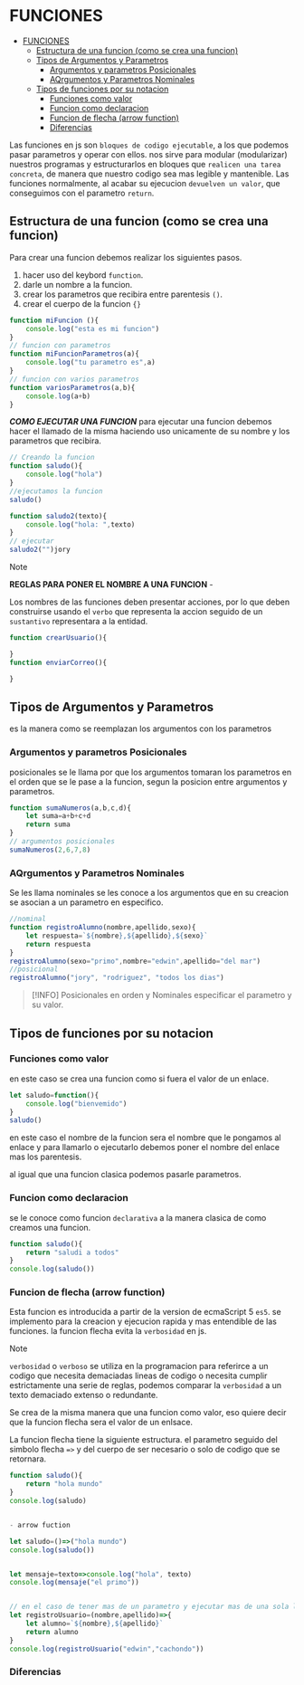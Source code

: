 # FUNCIONES 
- [FUNCIONES](#funciones)
  - [Estructura de una funcion (como se crea una funcion)](#estructura-de-una-funcion-como-se-crea-una-funcion)
  - [Tipos de Argumentos y Parametros](#tipos-de-argumentos-y-parametros)
    - [Argumentos y parametros Posicionales](#argumentos-y-parametros-posicionales)
    - [AQrgumentos y Parametros Nominales](#aqrgumentos-y-parametros-nominales)
  - [Tipos de funciones por su notacion](#tipos-de-funciones-por-su-notacion)
    - [Funciones como valor](#funciones-como-valor)
    - [Funcion como declaracion](#funcion-como-declaracion)
    - [Funcion de flecha (arrow function)](#funcion-de-flecha-arrow-function)
    - [Diferencias](#diferencias)

Las funciones en js son `bloques de codigo ejecutable`, a los que podemos pasar parametros y operar con ellos.
nos sirve para modular (modularizar) nuestros programas y estructurarlos en bloques que `realicen una tarea concreta`, de manera que nuestro codigo sea mas legible y mantenible. 
Las funciones normalmente, al acabar su ejecucion `devuelven un valor`, que conseguimos con el parametro `return`. 
## Estructura de una funcion (como se crea una funcion)
Para crear una funcion debemos realizar los siguientes pasos.
1. hacer uso del keybord `function`.
2. darle un nombre a la funcion.
3. crear los parametros que recibira entre parentesis `()`.
4. crear el cuerpo de la funcion `{}`
```js
function miFuncion (){
    console.log("esta es mi funcion")
}
// funcion con parametros
function miFuncionParametros(a){
    console.log("tu parametro es",a)
}
// funcion con varios parametros
function variosParametros(a,b){
    console.log(a+b)
}
```
***COMO EJECUTAR UNA FUNCION***
para ejecutar una funcion debemos hacer el llamado de la misma haciendo uso unicamente de su nombre y los parametros que recibira.
```js
// Creando la funcion
function saludo(){
    console.log("hola")
}
//ejecutamos la funcion
saludo()

function saludo2(texto){
    console.log("hola: ",texto)
}
// ejecutar
saludo2("")jory
```
> [!NOTE]
> **REGLAS PARA PONER EL NOMBRE A UNA FUNCION** -

Los nombres de las funciones deben presentar acciones, por lo que deben construirse usando el `verbo` que representa la accion seguido de un `sustantivo` representara a la entidad.
```js
function crearUsuario(){

}
function enviarCorreo(){

}
```
## Tipos de Argumentos y Parametros
es la manera como se reemplazan los argumentos con los parametros
### Argumentos y parametros Posicionales
posicionales se le llama por que los argumentos tomaran los parametros en el orden que se le pase a la funcion, segun la posicion entre argumentos y parametros.
```js
function sumaNumeros(a,b,c,d){
    let suma=a+b+c+d
    return suma
}
// argumentos posicionales
sumaNumeros(2,6,7,8)
```
### AQrgumentos y Parametros Nominales
Se les llama nominales se les conoce a los argumentos que en su creacion se asocian a un parametro en especifico.
```js
//nominal
function registroAlumno(nombre,apellido,sexo){
    let respuesta=`${nombre},${apellido},${sexo}`
    return respuesta
}
registroAlumno(sexo="primo",nombre="edwin",apellido="del mar")
//posicional
registroAlumno("jory", "rodriguez", "todos los dias")
```
> [!INFO]
> Posicionales en orden y Nominales especificar el parametro y su valor.

## Tipos de funciones por su notacion
### Funciones como valor
en este caso se crea una funcion como si fuera el valor de un enlace.
```js
let saludo=function(){
    console.log("bienvemido")
}
saludo()
```
en este caso el nombre de la funcion sera el nombre que le pongamos al enlace y para llamarlo o ejecutarlo debemos poner el nombre del enlace mas los parentesis.

al igual que una funcion clasica podemos pasarle parametros.

### Funcion como declaracion
se le conoce como funcion `declarativa` a la manera clasica de como creamos una funcion.
```js
function saludo(){
    return "saludi a todos"
}
console.log(saludo())
```
 ### Funcion de flecha (arrow function)
 Esta funcion es introducida a partir de la version de ecmaScript 5 `es5`.
 se implemento para la creacion y ejecucion rapida y mas entendible de las funciones.
 la funcion flecha evita la `verbosidad` en js.
 >[!NOTE]
 > `verbosidad` o `verboso` se utiliza en la programacion para referirce a un codigo que necesita demaciadas lineas de codigo o necesita cumplir estrictamente una serie de reglas, podemos comparar la `verbosidad` a un texto demaciado extenso o redundante.

Se crea de la misma manera que una funcion como valor, eso quiere decir que la funcion flecha sera el valor de un enlsace.

La funcion flecha tiene la siguiente estructura.
el parametro seguido del simbolo flecha `=>` y del cuerpo de ser necesario o solo de codigo que se retornara.
```js
function saludo(){
    return "hola mundo"
}
console.log(saludo)


- arrow fuction

let saludo=()=>("hola mundo")
console.log(saludo())


let mensaje=texto=>console.log("hola", texto)
console.log(mensaje("el primo"))


// en el caso de tener mas de un parametro y ejecutar mas de una sola linea de codigo
let registroUsuario=(nombre,apellido)=>{
    let alumno=`${nombre},${apellido}`
    return alumno
}
console.log(registroUsuario("edwin","cachondo"))
```
### Diferencias